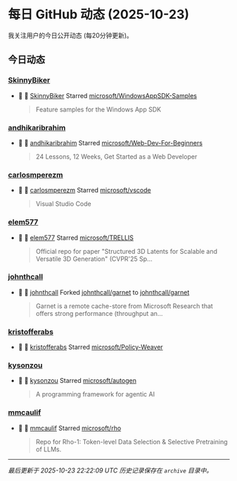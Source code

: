 # 每日 GitHub 动态 (2025-10-23)

我关注用户的今日公开动态 (每20分钟更新)。

## 今日动态

### [SkinnyBiker](https://github.com/SkinnyBiker)
- 🌟 👤 [SkinnyBiker](https://github.com/SkinnyBiker) Starred [microsoft/WindowsAppSDK-Samples](https://github.com/microsoft/WindowsAppSDK-Samples)
  > Feature samples for the Windows App SDK

### [andhikaribrahim](https://github.com/andhikaribrahim)
- 🌟 👤 [andhikaribrahim](https://github.com/andhikaribrahim) Starred [microsoft/Web-Dev-For-Beginners](https://github.com/microsoft/Web-Dev-For-Beginners)
  > 24 Lessons, 12 Weeks, Get Started as a Web Developer

### [carlosmperezm](https://github.com/carlosmperezm)
- 🌟 👤 [carlosmperezm](https://github.com/carlosmperezm) Starred [microsoft/vscode](https://github.com/microsoft/vscode)
  > Visual Studio Code

### [elem577](https://github.com/elem577)
- 🌟 👤 [elem577](https://github.com/elem577) Starred [microsoft/TRELLIS](https://github.com/microsoft/TRELLIS)
  > Official repo for paper "Structured 3D Latents for Scalable and Versatile 3D Generation" (CVPR'25 Sp...

### [johnthcall](https://github.com/johnthcall)
- 🍴 👤 [johnthcall](https://github.com/johnthcall) Forked [johnthcall/garnet](https://github.com/johnthcall/garnet) to [johnthcall/garnet](https://github.com/johnthcall/garnet)
  > Garnet is a remote cache-store from Microsoft Research that offers strong performance (throughput an...

### [kristofferabs](https://github.com/kristofferabs)
- 🌟 👤 [kristofferabs](https://github.com/kristofferabs) Starred [microsoft/Policy-Weaver](https://github.com/microsoft/Policy-Weaver)

### [kysonzou](https://github.com/kysonzou)
- 🌟 👤 [kysonzou](https://github.com/kysonzou) Starred [microsoft/autogen](https://github.com/microsoft/autogen)
  > A programming framework for agentic AI

### [mmcaulif](https://github.com/mmcaulif)
- 🌟 👤 [mmcaulif](https://github.com/mmcaulif) Starred [microsoft/rho](https://github.com/microsoft/rho)
  > Repo for Rho-1: Token-level Data Selection & Selective Pretraining of LLMs.


---
*最后更新于 2025-10-23 22:22:09 UTC*
*历史记录保存在 `archive` 目录中。*

